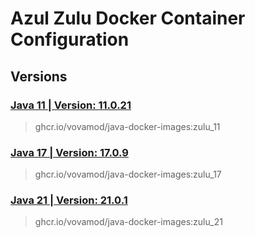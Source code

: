 # Azul Zulu Docker Container Configuration

## Versions

### [Java 11 | Version: 11.0.21](https://github.com/vovamod/java-docker-images/tree/main/Azul%20Zulu/11)
> ghcr.io/vovamod/java-docker-images:zulu_11

### [Java 17 | Version: 17.0.9](https://github.com/vovamod/java-docker-images/tree/main/Azul%20Zulu/17)
> ghcr.io/vovamod/java-docker-images:zulu_17

### [Java 21 | Version: 21.0.1](https://github.com/vovamod/java-docker-images/tree/main/Azul%20Zulu/21)
> ghcr.io/vovamod/java-docker-images:zulu_21